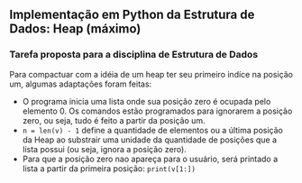 ## Implementação em Python da Estrutura de Dados: Heap (máximo)
### Tarefa proposta para a disciplina de Estrutura de Dados

Para compactuar com a idéia de um heap ter seu primeiro indíce na posição um, algumas adaptações foram feitas:
- O programa inicia uma lista onde sua posição zero é ocupada pelo elemento 0. Os comandos estão programados para ignorarem a posição zero, ou seja, tudo é feito a partir da posição um.
- `n = len(v) - 1` define a quantidade de elementos ou a última posição da Heap ao substrair uma unidade da quantidade de posições que a lista possui (ou seja, ignora a posição zero).
- Para que a posição zero nao apareça para o usuário, será printado a lista a partir da primeira posição: `print(v[1:])`

